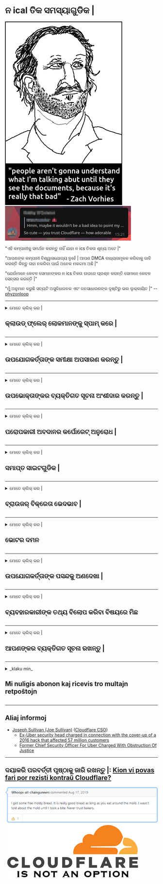 # ନ ical ତିକ ସମସ୍ୟାଗୁଡିକ |

![](../image/itsreallythatbad.jpg)
![](../image/telegram/c81238387627b4bfd3dcd60f56d41626.jpg)

"ଏହି କମ୍ପାନୀକୁ ସମର୍ଥନ କରନ୍ତୁ ନାହିଁ ଯାହା ନ ics ତିକତା ଶୂନ୍ୟ ଅଟେ |"

"ଆପଣଙ୍କ କମ୍ପାନୀ ବିଶ୍ୱାସଯୋଗ୍ୟ ନୁହେଁ | ଆପଣ DMCA ବାଧ୍ୟତାମୂଳକ କରିବାକୁ ଦାବି କରନ୍ତି କିନ୍ତୁ ତାହା ନକରିବା ପାଇଁ ଅନେକ ମକଦ୍ଦମା ଅଛି |"

"ଯେଉଁମାନେ କେବଳ ସେମାନଙ୍କର ନ ics ତିକତା ଉପରେ ପ୍ରଶ୍ନ କରନ୍ତି ସେମାନେ କେବଳ ସେନ୍ସର କରନ୍ତି |"

"ମୁଁ ଅନୁମାନ କରୁଛି ସତ୍ୟଟି ଅସୁବିଧାଜନକ ଏବଂ ଜନସାଧାରଣଙ୍କ ଦୃଷ୍ଟିରୁ ଭଲ ଲୁକ୍କାୟିତ |"  -- [phyzonloop](https://twitter.com/phyzonloop)


---


<details>
<summary>ମୋତେ କ୍ଲିକ୍ କର |

## କ୍ଲାଉଡ୍ ଫ୍ଲେର୍ ଲୋକମାନଙ୍କୁ ସ୍ପାମ୍ କରେ |
</summary>


କ୍ଲାଉଡଫ୍ଲେର୍ ଅଣ କ୍ଲାଉଡ୍ ଫ୍ଲାର୍ ବ୍ୟବହାରକାରୀଙ୍କୁ ସ୍ପାମ୍ ଇମେଲ ପଠାଉଛି |

- ଯେଉଁ ଗ୍ରାହକମାନେ ଚୟନ କରିଛନ୍ତି ସେମାନଙ୍କୁ କେବଳ ଇମେଲ ପଠାନ୍ତୁ |
- ଯେତେବେଳେ ଉପଭୋକ୍ତା “ବନ୍ଦ” କୁହନ୍ତି, ତାପରେ ଇମେଲ୍ ପଠାଇବା ବନ୍ଦ କରନ୍ତୁ |

ଏହା ସରଳ ଅଟେ | କିନ୍ତୁ କ୍ଲାଉଡ୍ ଫ୍ଲାର୍ ଧ୍ୟାନ ଦେଉନାହିଁ |
କ୍ଲାଉଡ୍ ଫ୍ଲାର୍ କହିଛନ୍ତି ଯେ ସେମାନଙ୍କ ସେବା ବ୍ୟବହାର କରିବା ଦ୍ୱାରା ସମସ୍ତ ସ୍ପାମର୍ କିମ୍ବା ଆକ୍ରମଣକାରୀଙ୍କୁ ଅଟକାଯାଇପାରିବ |
କ୍ଲାଉଡ୍ ଫ୍ଲାର୍କୁ ସକ୍ରିୟ ନକରି ଆମେ କିପରି କ୍ଲାଉଡ୍ ଫ୍ଲାର୍କୁ ବନ୍ଦ କରିପାରିବା?


| 🖼 | 🖼 |
| --- | --- |
| ![](../image/cfspam01.jpg) | ![](../image/cfspam03.jpg) |
| ![](../image/cfspam02.jpg) | ![](../image/cfspambrittany.jpg)<br>![](../image/cfspamtwtr.jpg) |

</details>

---

<details>
<summary>ମୋତେ କ୍ଲିକ୍ କର |

## ଉପଯୋଗକର୍ତ୍ତାଙ୍କ ସମୀକ୍ଷା ଅପସାରଣ କରନ୍ତୁ |
</summary>


କ୍ଲାଉଡ୍ ଫ୍ଲାର୍ ସେନ୍ସର ନକାରାତ୍ମକ ସମୀକ୍ଷା |
ଯଦି ଆପଣ ଟ୍ୱିଟରରେ ଆଣ୍ଟି-କ୍ଲାଉଡଫ୍ଲେର୍ ଟେକ୍ସଟ୍ ପୋଷ୍ଟ କରନ୍ତି, ତେବେ କ୍ଲାଉଡ୍ ଫ୍ଲାର୍ କର୍ମଚାରୀଙ୍କ ଠାରୁ “ନା, ଏହା ନୁହେଁ” ବାର୍ତ୍ତା ପାଇବା ପାଇଁ ଏକ ସୁଯୋଗ ଅଛି |
ଯଦି ଆପଣ କ review ଣସି ସମୀକ୍ଷା ସାଇଟରେ ଏକ ନକାରାତ୍ମକ ସମୀକ୍ଷା ପୋଷ୍ଟ କରନ୍ତି, ସେମାନେ ଏହାକୁ ସେନ୍ସର କରିବାକୁ ଚେଷ୍ଟା କରିବେ |


| 🖼 | 🖼 |
| --- | --- |
| ![](../image/cfcenrev_01.jpg)<br>![](../image/cfcenrev_02.jpg) | ![](../image/cfcenrev_03.jpg) |

</details>

---

<details>
<summary>ମୋତେ କ୍ଲିକ୍ କର |

## ଉପଭୋକ୍ତାଙ୍କର ବ୍ୟକ୍ତିଗତ ସୂଚନା ଅଂଶୀଦାର କରନ୍ତୁ |
</summary>


କ୍ଲାଉଡ୍ ଫ୍ଲେୟାରରେ ଏକ ବଡ଼ ଧରଣର ହଇରାଣ ସମସ୍ୟା ରହିଛି |
କ୍ଲାଉଡ୍ ଫ୍ଲେର୍ ଯେଉଁମାନେ ହୋଷ୍ଟ୍ ସାଇଟ୍ ବିଷୟରେ ଅଭିଯୋଗ କରନ୍ତି ସେମାନଙ୍କ ବ୍ୟକ୍ତିଗତ ସୂଚନା ଅଂଶୀଦାର କରନ୍ତି |
ସେମାନେ ବେଳେବେଳେ ତୁମର ପ୍ରକୃତ ID ପ୍ରଦାନ କରିବାକୁ କୁହନ୍ତି |
ଯଦି ଆପଣ ହଇରାଣ ହରକତ, ଆକ୍ରମଣ, ସ୍ୱେଟ୍ କିମ୍ବା ହତ୍ୟା କରିବାକୁ ଚାହୁଁନାହାଁନ୍ତି, ତେବେ ଆପଣ କ୍ଲାଉଡ୍ଫ୍ଲେଡ୍ ୱେବସାଇଟଠାରୁ ଦୂରରେ ରୁହନ୍ତୁ |


| 🖼 | 🖼 |
| --- | --- |
| ![](../image/cfdox_what.jpg) | ![](../image/cfdox_swat.jpg) |
| ![](../image/cfdox_kill.jpg) | ![](../image/cfdox_threat.jpg) |
| ![](../image/cfdox_dox.jpg) | ![](../image/cfdox_ex1.jpg)<br>![](../image/cfdox_ex2.jpg) |

</details>

---

<details>
<summary>ମୋତେ କ୍ଲିକ୍ କର |

## ପରୋପକାରୀ ଅବଦାନର କର୍ପୋରେଟ୍ ଅନୁରୋଧ |
</summary>


କ୍ଲାଉଡ୍ ଫ୍ଲାର୍ ଦାନକାରୀ ଅବଦାନ ପାଇଁ ପଚାରୁଛି |
ଏହା ଅତ୍ୟନ୍ତ ଆଶ୍ଚର୍ଯ୍ୟଜନକ ଯେ ଏକ ଆମେରିକୀୟ ନିଗମ ଅଣ-ଲାଭକାରୀ ସଂସ୍ଥା ସହିତ ଦାନ ମାଗିବ ଯାହାର ଉତ୍ତମ କାରଣ ଅଛି |
ଯଦି ଆପଣ ଲୋକଙ୍କୁ ଅବରୋଧ କରିବାକୁ କିମ୍ବା ଅନ୍ୟ ଲୋକଙ୍କ ସମୟ ନଷ୍ଟ କରିବାକୁ ପସନ୍ଦ କରନ୍ତି, ଆପଣ ହୁଏତ କ୍ଲାଉଡ୍ ଫ୍ଲାର୍ କର୍ମଚାରୀଙ୍କ ପାଇଁ କିଛି ପିଜା ଅର୍ଡର କରିବାକୁ ଚାହିଁପାରନ୍ତି |


![](../image/cfdonate.jpg)

</details>

---

<details>
<summary>ମୋତେ କ୍ଲିକ୍ କର |

## ସମାପ୍ତ ସାଇଟଗୁଡିକ |
</summary>


ଯଦି ତୁମର ସାଇଟ୍ ହଠାତ୍ ତଳକୁ ଯାଏ ତେବେ ତୁମେ କ’ଣ କରିବ?
କ୍ଲାଉଡ୍ ଫ୍ଲେର୍ ବ୍ୟବହାରକାରୀଙ୍କ ବିନ୍ୟାସ ବିଲୋପ କରୁଛି କିମ୍ବା କ warning ଣସି ଚେତାବନୀ ବିନା ସେବା ବନ୍ଦ କରୁଛି, ଚୁପଚାପ୍ |
ଆମେ ଆପଣଙ୍କୁ ଭଲ ପ୍ରଦାନକାରୀ ଖୋଜିବାକୁ ପରାମର୍ଶ ଦେଉଛୁ |

![](../image/cftmnt.jpg)

</details>

---

<details>
<summary>ମୋତେ କ୍ଲିକ୍ କର |

## ବ୍ରାଉଜର୍ ବିକ୍ରେତା ଭେଦଭାବ |
</summary>


କ୍ଲାଉଡ୍ ଫ୍ଲାର୍ ଫାୟାରଫକ୍ସ ବ୍ୟବହାର କରୁଥିବା ଲୋକଙ୍କୁ ଅଗ୍ରାଧିକାର ଭିତ୍ତିରେ ଟୋର ଉପରେ ଅଣ-ଟୋର-ବ୍ରାଉଜରର ବ୍ୟବହାରକାରୀଙ୍କୁ ଶତ୍ରୁ ଚିକିତ୍ସା ପ୍ରଦାନ କରିଥାଏ |
ଅଣ-ଜାଭାସ୍କ୍ରିପ୍ଟ କାର୍ଯ୍ୟକାରୀ କରିବାକୁ ସଠିକ୍ ଭାବରେ ମନା କରୁଥିବା ଟୋର ଉପଭୋକ୍ତାମାନେ ମଧ୍ୟ ଶତ୍ରୁ ଚିକିତ୍ସା ଗ୍ରହଣ କରନ୍ତି |
ଏହି ପ୍ରବେଶ ଅସମାନତା ହେଉଛି ଏକ ନେଟୱାର୍କ ନିରପେକ୍ଷତାର ଅପବ୍ୟବହାର ଏବଂ କ୍ଷମତାର ଅପବ୍ୟବହାର |

![](../image/browdifftbcx.gif)

- ବାମ: ଟୋର ବ୍ରାଉଜର, ଡାହାଣ: କ୍ରୋମ୍ | ସମାନ IP ଠିକଣା

![](../image/browserdiff.jpg)

- ବାମ: ଟୋର ବ୍ରାଉଜର ଜାଭାସ୍କ୍ରିପ୍ଟ ଅକ୍ଷମ, କୁକି ସକ୍ଷମ |
- ଡାହାଣ: କ୍ରୋମ୍ ଜାଭାସ୍କ୍ରିପ୍ଟ ସକ୍ଷମ, କୁକି ଅକ୍ଷମ |

![](../image/cfsiryoublocked.jpg)

- ଟୋର (କ୍ଲିନେଟ୍ ଆଇପି) ବିନା କ୍ୟୁଟ୍ ବ୍ରାଉଜର (ଛୋଟ ବ୍ରାଉଜର୍) |

| ***ବ୍ରାଉଜର୍*** | ***ଚିକିତ୍ସା ପ୍ରବେଶ*** |
| --- | --- |
| Tor Browser (ଜାଭାସ୍କ୍ରିପ୍ଟ ସକ୍ଷମ ହୋଇଛି |) | ପ୍ରବେଶ ଅନୁମତି ପ୍ରାପ୍ତ | |
| Firefox (ଜାଭାସ୍କ୍ରିପ୍ଟ ସକ୍ଷମ ହୋଇଛି |) | ପ୍ରବେଶ ଖରାପ ହୋଇଛି | |
| Chromium (ଜାଭାସ୍କ୍ରିପ୍ଟ ସକ୍ଷମ ହୋଇଛି |) | ପ୍ରବେଶ ଖରାପ ହୋଇଛି | |
| Chromium or Firefox (ଜାଭାସ୍କ୍ରିପ୍ଟ ଅକ୍ଷମ ହୋଇଛି |) | ପ୍ରବେଶ ନିଷେଧ |
| Chromium or Firefox (କୁକି ଅକ୍ଷମ ହୋଇଛି |) | ପ୍ରବେଶ ନିଷେଧ |
| QuteBrowser | ପ୍ରବେଶ ନିଷେଧ |
| lynx | ପ୍ରବେଶ ନିଷେଧ |
| w3m | ପ୍ରବେଶ ନିଷେଧ |
| wget | ପ୍ରବେଶ ନିଷେଧ |


ସହଜ ଚ୍ୟାଲେଞ୍ଜର ସମାଧାନ ପାଇଁ କାହିଁକି ଅଡିଓ ବଟନ୍ ବ୍ୟବହାର କରୁନାହାଁନ୍ତି?

ହଁ, ସେଠାରେ ଏକ ଅଡିଓ ବଟନ୍ ଅଛି, କିନ୍ତୁ ଏହା ସର୍ବଦା ଟୋର ଉପରେ କାମ କରେ ନାହିଁ |
ଯେତେବେଳେ ଆପଣ ଏହାକୁ କ୍ଲିକ୍ କରିବେ ସେତେବେଳେ ଆପଣ ଏହି ବାର୍ତ୍ତା ପାଇବେ |:

```
ପରେ ପୁନର୍ବାର ଚେଷ୍ଟା କରନ୍ତୁ |
ଆପଣଙ୍କର କମ୍ପ୍ୟୁଟର କିମ୍ବା ନେଟୱାର୍କ ସ୍ୱୟଂଚାଳିତ ପ୍ରଶ୍ନ ପଠାଇପାରେ |
ଆମର ଉପଭୋକ୍ତାମାନଙ୍କୁ ସୁରକ୍ଷା ଦେବା ପାଇଁ, ଆମେ ବର୍ତ୍ତମାନ ଆପଣଙ୍କର ଅନୁରୋଧ ପ୍ରକ୍ରିୟାକରଣ କରିପାରିବୁ ନାହିଁ |
ଅଧିକ ବିବରଣୀ ପାଇଁ ଆମର ସହାୟତା ପୃଷ୍ଠା ପରିଦର୍ଶନ କରନ୍ତୁ |
```

</details>

---

<details>
<summary>ମୋତେ କ୍ଲିକ୍ କର |

## ଭୋଟର ଦମନ
</summary>


ଆମେରିକାର ରାଜ୍ୟଗୁଡିକର ଭୋଟରମାନେ ନିଜ ବାସସ୍ଥାନରେ ଥିବା ରାଜ୍ୟ ସଚିବଙ୍କ ୱେବସାଇଟ୍ ମାଧ୍ୟମରେ ଶେଷରେ ଭୋଟ୍ ଦେବାକୁ ପଞ୍ଜିକରଣ କରନ୍ତି |
ରିପବ୍ଲିକାନ୍ ନିୟନ୍ତ୍ରିତ ରାଜ୍ୟ ସଚିବ କାର୍ଯ୍ୟାଳୟଗୁଡ଼ିକ କ୍ଲାଉଡ୍ଫ୍ଲେର୍ ମାଧ୍ୟମରେ ରାଜ୍ୟ ସଚିବଙ୍କ ୱେବସାଇଟ୍ ପ୍ରକ୍ସି କରି ଭୋଟର ଦମନ କାର୍ଯ୍ୟରେ ନିୟୋଜିତ ଅଛନ୍ତି।
କ୍ଲାଉଡ୍ ଫ୍ଲାରର ଟୋର ବ୍ୟବହାରକାରୀଙ୍କ ପ୍ରତି ଶତ୍ରୁ ବ୍ୟବହାର, ଏହାର କେନ୍ଦ୍ରୀଭୂତ ବିଶ୍ global ସ୍ତରୀୟ ନୀରିକ୍ଷଣ ପଏଣ୍ଟ ଭାବରେ ଏହାର MITM ସ୍ଥିତି ଏବଂ ଏହାର କ୍ଷତିକାରକ ଭୂମିକା ଆଶା କରୁଥିବା ଭୋଟରଙ୍କୁ ପଞ୍ଜୀକରଣ କରିବାକୁ ଅନିଚ୍ଛା ପ୍ରକାଶ କରେ |
ବିଶେଷ ଭାବରେ ଉଦାରବାଦୀମାନେ ଗୋପନୀୟତା ଗ୍ରହଣ କରିବାକୁ ପ୍ରବୃତ୍ତି କରନ୍ତି |
ଭୋଟର ପଞ୍ଜୀକରଣ ଫର୍ମଗୁଡିକ ଜଣେ ଭୋଟରଙ୍କ ରାଜନ political ତିକ ଆଭିମୁଖ୍ୟ, ବ୍ୟକ୍ତିଗତ ଶାରୀରିକ ଠିକଣା, ସାମାଜିକ ସୁରକ୍ଷା ନମ୍ବର, ଏବଂ ଜନ୍ମ ତାରିଖ ବିଷୟରେ ସମ୍ବେଦନଶୀଳ ସୂଚନା ସଂଗ୍ରହ କରିଥାଏ |
ଅଧିକାଂଶ ରାଜ୍ୟ କେବଳ ସେହି ସୂଚନାର ଏକ ସବ୍ସେଟ୍ ସାର୍ବଜନୀନ ଭାବରେ ଉପଲବ୍ଧ କରନ୍ତି, କିନ୍ତୁ କ୍ଲାଉଡ୍ ଫ୍ଲାର୍ ସେହି ସମସ୍ତ ତଥ୍ୟ ଦେଖେ ଯେତେବେଳେ କେହି ଭୋଟ୍ ଦେବାକୁ ପଞ୍ଜିକରଣ କରନ୍ତି |

ଧ୍ୟାନ ଦିଅନ୍ତୁ ଯେ କାଗଜ ପଞ୍ଜିକରଣ କ୍ଲାଉଡଫ୍ଲେର୍ କୁ ଅତିକ୍ରମ କରେ ନାହିଁ କାରଣ ରାଜ୍ୟ ଡାଟା ଏଣ୍ଟ୍ରି କର୍ମଚାରୀଙ୍କ ସଚିବ ଡାଟା ପ୍ରବେଶ କରିବା ପାଇଁ କ୍ଲାଉଡ୍ ଫ୍ଲାର୍ ୱେବସାଇଟ୍ ବ୍ୟବହାର କରିବେ |

| 🖼 | 🖼 |
| --- | --- |
| ![](../image/cfvotm_01.jpg) | ![](../image/cfvotm_02.jpg) |

- ଭୋଟ୍ ସଂଗ୍ରହ ଏବଂ କାର୍ଯ୍ୟାନୁଷ୍ଠାନ ପାଇଁ Change.org ଏକ ପ୍ରସିଦ୍ଧ ୱେବସାଇଟ୍ |
“ସବୁ ଜାଗାରେ ଲୋକମାନେ ଅଭିଯାନ ଆରମ୍ଭ କରୁଛନ୍ତି, ସମର୍ଥକମାନଙ୍କୁ ଏକତ୍ରିତ କରୁଛନ୍ତି ଏବଂ ସମାଧାନ ପାଇଁ ନିଷ୍ପତ୍ତି ନେଉଥିବା ଲୋକଙ୍କ ସହିତ କାମ କରୁଛନ୍ତି |”
ଦୁର୍ଭାଗ୍ୟବଶତ।, କ୍ଲାଉଡ୍ ଫ୍ଲାରର ଆକ୍ରମଣାତ୍ମକ ଫିଲ୍ଟର୍ ଯୋଗୁଁ ଅନେକ ଲୋକ change.org ଆଦ view ଦେଖିପାରିବେ ନାହିଁ |
ସେମାନଙ୍କୁ ଏକ ଗଣତାନ୍ତ୍ରିକ ପ୍ରକ୍ରିୟାରୁ ବାଦ ଦେଇ ଏହି ଆବେଦନପତ୍ରରେ ଦସ୍ତଖତ କରିବାକୁ ସେମାନଙ୍କୁ ଅବରୋଧ କରାଯାଇଛି।
ଅନ୍ୟ କ୍ଲାଉଡ୍ ଫ୍ଲେରେଡ୍ ପ୍ଲାଟଫର୍ମ ବ୍ୟବହାର କରିବା ଯେପରିକି OpenPetition ସମସ୍ୟାର ସମାଧାନ କରିବାରେ ସାହାଯ୍ୟ କରେ |

| 🖼 | 🖼 |
| --- | --- |
| ![](../image/changeorgasn.jpg) | ![](../image/changeorgtor.jpg) |

- କ୍ଲାଉଡ୍ ଫ୍ଲେୟାରର "ଆଥେନିଆନ୍ ପ୍ରୋଜେକ୍ଟ" ରାଜ୍ୟ ତଥା ସ୍ଥାନୀୟ ନିର୍ବାଚନ ୱେବସାଇଟକୁ ମାଗଣା ଉଦ୍ୟୋଗ ସ୍ତରୀୟ ସୁରକ୍ଷା ପ୍ରଦାନ କରିଥାଏ |
ସେମାନେ କହିଛନ୍ତି ଯେ ସେମାନଙ୍କର ନିର୍ବାଚନମଣ୍ଡଳୀ ନିର୍ବାଚନ ସୂଚନା ଏବଂ ଭୋଟର ପଞ୍ଜିକରଣ କରିପାରିବେ କିନ୍ତୁ ଏହା ଏକ ମିଥ୍ୟା କାରଣ ଅନେକ ଲୋକ ଆଦ the ସାଇଟ୍ ବ୍ରାଉଜ୍ କରିପାରିବେ ନାହିଁ।

</details>

---

<details>
<summary>ମୋତେ କ୍ଲିକ୍ କର |

## ଉପଯୋଗକର୍ତ୍ତାଙ୍କ ପସନ୍ଦକୁ ଅଣଦେଖା |
</summary>


ଯଦି ତୁମେ କିଛି ଅପ୍ଟ-ଆଉଟ୍ କର, ତୁମେ ଆଶା କର ଯେ ତୁମେ ଏହା ବିଷୟରେ କ email ଣସି ଇମେଲ୍ ପାଇବ ନାହିଁ |
କ୍ଲାଉଡ୍ ଫ୍ଲାର୍ ଉପଭୋକ୍ତାଙ୍କ ପସନ୍ଦକୁ ଅଣଦେଖା କରେ ଏବଂ ଗ୍ରାହକଙ୍କ ବିନା ଅନୁମତିରେ ତୃତୀୟ-ପକ୍ଷ ନିଗମ ସହିତ ତଥ୍ୟ ଅଂଶୀଦାର କରେ |
ଯଦି ଆପଣ ସେମାନଙ୍କର ମାଗଣା ଯୋଜନା ବ୍ୟବହାର କରୁଛନ୍ତି, ସେମାନେ ବେଳେବେଳେ ଆପଣଙ୍କୁ ମାସିକ ସବସ୍କ୍ରିପସନ୍ କିଣିବାକୁ କହି ଇମେଲ ପଠାନ୍ତି |

![](../image/cfviopl_tp.jpg)

</details>

---

<details>
<summary>ମୋତେ କ୍ଲିକ୍ କର |

## ବ୍ୟବହାରକାରୀଙ୍କ ତଥ୍ୟ ବିଲୋପ କରିବା ବିଷୟରେ ମିଛ
</summary>


ଏହି ଏକ୍ସ-କ୍ଲାଉଡ୍ ଫ୍ଲାର୍ ଗ୍ରାହକଙ୍କ ବ୍ଲଗ୍ ଅନୁଯାୟୀ, କ୍ଲାଉଡ୍ ଫ୍ଲାର୍ ଖାତା ବିଲୋପ କରିବାକୁ ମିଛ କହୁଛି।
ଆଜିକାଲି, ତୁମେ ତୁମର ଆକାଉଣ୍ଟ ବନ୍ଦ କିମ୍ବା ଅପସାରଣ କରିବା ପରେ ଅନେକ କମ୍ପାନୀ ତୁମର ତଥ୍ୟ ରଖନ୍ତି |
ଅଧିକାଂଶ ଭଲ କମ୍ପାନୀ ସେମାନଙ୍କ ଗୋପନୀୟତା ନୀତିରେ ଏହା ବିଷୟରେ ଉଲ୍ଲେଖ କରନ୍ତି |
କ୍ଲାଉଡ୍ ଫ୍ଲାର୍? ନା।

```
2019-08-05 କ୍ଲାଉଡ୍ ଫ୍ଲେର୍ ମୋତେ ନିଶ୍ଚିତକରଣ ପଠାଇଲେ ଯେ ସେମାନେ ମୋ ଖାତା ଅପସାରଣ କରିବେ |
2019-10-02 ମୁଁ କ୍ଲାଉଡ୍ ଫ୍ଲେୟାରରୁ ଏକ ଇମେଲ୍ ପାଇଲି କାରଣ ମୁଁ ଜଣେ ଗ୍ରାହକ ଅଟେ |
```

କ୍ଲାଉଡ୍ ଫ୍ଲାର୍ "ଅପସାରଣ" ଶବ୍ଦ ବିଷୟରେ ଜାଣି ନଥିଲା |
ଯଦି ଏହା ପ୍ରକୃତରେ ଅପସାରିତ ହୋଇଛି, ତେବେ ଏହି ପୂର୍ବତନ ଗ୍ରାହକ କାହିଁକି ଏକ ଇମେଲ୍ ପାଇଲେ?
ସେ ଏହା ମଧ୍ୟ କହିଛନ୍ତି ଯେ କ୍ଲାଉଡଫ୍ଲେୟାରର ଗୋପନୀୟତା ନୀତି ଏହା ବିଷୟରେ ଉଲ୍ଲେଖ କରେ ନାହିଁ।

```
ସେମାନଙ୍କର ନୂତନ ଗୋପନୀୟତା ନୀତି ଏକ ବର୍ଷ ପାଇଁ ତଥ୍ୟ ରଖିବା ବିଷୟରେ କ mention ଣସି ଉଲ୍ଲେଖ କରେ ନାହିଁ |
```

![](../image/cfviopl_notdel.jpg)

ଯଦି ସେମାନଙ୍କର ଗୋପନୀୟତା ନୀତି ଏକ LIE ତେବେ ଆପଣ କିପରି କ୍ଲାଉଡ୍ ଫ୍ଲେର୍ ଉପରେ ବିଶ୍ୱାସ କରିପାରିବେ?

</details>

---

<details>
<summary>ମୋତେ କ୍ଲିକ୍ କର |

## ଆପଣଙ୍କର ବ୍ୟକ୍ତିଗତ ସୂଚନା ରଖନ୍ତୁ |
</summary>


କ୍ଲାଉଡ୍ ଫ୍ଲାର୍ ଆକାଉଣ୍ଟ୍ ଡିଲିଟ୍ କରିବା କଠିନ ସ୍ତର ଅଟେ |

```
"ଆକାଉଣ୍ଟ୍" ବର୍ଗ ବ୍ୟବହାର କରି ଏକ ସମର୍ଥନ ଟିକେଟ୍ ଦାଖଲ କରନ୍ତୁ,
ଏବଂ ବାର୍ତ୍ତା ଶରୀରରେ ଖାତା ବିଲୋପ ପାଇଁ ଅନୁରୋଧ |
ବିଲୋପ ପାଇଁ ଅନୁରୋଧ କରିବା ପୂର୍ବରୁ ଆପଣଙ୍କ ଆକାଉଣ୍ଟରେ କ no ଣସି ଡୋମେନ୍ କିମ୍ବା କ୍ରେଡିଟ୍ କାର୍ଡ ସଂଲଗ୍ନ ହେବା ଜରୁରୀ ନୁହେଁ |
```

ଆପଣ ଏହି ନିଶ୍ଚିତକରଣ ଇମେଲ୍ ଗ୍ରହଣ କରିବେ |

![](../image/cf_deleteandkeep.jpg)

"ଆମେ ଆପଣଙ୍କର ବିଲୋପ ଅନୁରୋଧ ପ୍ରକ୍ରିୟା କରିବା ଆରମ୍ଭ କରିଛୁ" କିନ୍ତୁ "ଆମେ ଆପଣଙ୍କର ବ୍ୟକ୍ତିଗତ ସୂଚନା ଗଚ୍ଛିତ ରଖିବା ଜାରି ରଖିବୁ" |

ଆପଣ ଏହାକୁ "ବିଶ୍ୱାସ" କରିପାରିବେ କି?

</details>

---

<details>
<summary>_klaku min_

## Mi nuligis abonon kaj ricevis tro multajn retpoŝtojn
</summary>


La uzanto nuligis sian 'Cloudflare stream' abonon kaj li ricevas retpoŝtajn memorigilojn ĉiutage por rememorigi lin pri nuligita abono.
Ne estas malaprobita butono. Kiel vi ĉesas ĉi tiun frenezon?

![](../image/barrageemailcancelsubscription.jpg)

Cloudflare diris al ĉi tiu uzanto kontakti subtenteamo kaj peti ĉiujn viajn enhavojn forigi.

- [t](https://web.archive.org/web/20210412165334/https://twitter.com/JohnHaldson/status/1381651569247088650)

</details>

---

## Aliaj informoj

- [Joseph Sullivan (Joe Sullivan)](../cloudflare_inc/cloudflare_members.md) ([Cloudflare CSO](https://twitter.com/eastdakota/status/1296522269313785862))
  - [Ex-Uber security head charged in connection with the cover-up of a 2016 hack that affected 57 million customers](https://www.businessinsider.com/uber-data-hack-security-head-joe-sullivan-charged-cover-up-2020-8)
  - [Former Chief Security Officer For Uber Charged With Obstruction Of Justice](https://www.justice.gov/usao-ndca/pr/former-chief-security-officer-uber-charged-obstruction-justice)


---

## ଦୟାକରି ପରବର୍ତ୍ତୀ ପୃଷ୍ଠାକୁ ଜାରି ରଖନ୍ତୁ |:   [Kion vi povas fari por rezisti kontraŭ Cloudflare?](or.action.md)

![](../image/freemoldybread.jpg)
![](../image/cfisnotanoption.jpg)

